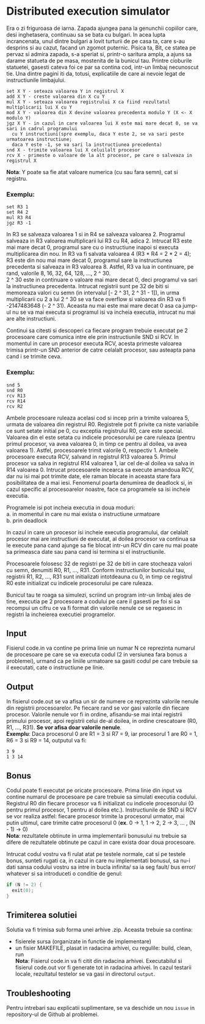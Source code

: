 # Distributed execution simulator

Era o zi friguroasa de iarna. Zapada ajungea pana la genunchii copiilor care, desi inghetasera, continuau sa se bata cu bulgari. In acea lupta incrancenata, unul dintre bulgari a lovit turturii de pe casa ta, care s-au desprins si au cazut, facand un zgomot puternic. Pisica ta, Bit, ce statea pe pervaz si admira zapada, s-a speriat si, printr-o saritura ampla, a ajuns sa darame statueta de pe masa, mostenita de la bunicul tau. Printre cioburile statuetei, gasesti cateva foi ce par sa contina cod, intr-un limbaj necunoscut tie. Una dintre pagini iti da, totusi, explicatiile de care ai nevoie legat de instructiunile limbajului. 

```
set X Y - seteaza valoarea Y in registrul X
add X Y - creste valoarea din X cu Y
mul X Y - seteaza valoarea registrului X ca fiind rezultatul multiplicarii lui X cu Y
mod X Y - valoarea din X devine valoarea precedenta modulo Y (X <- X modulo Y)
jgz X Y - in cazul in care valoarea lui X este mai mare decat 0, se va sari in cadrul programului
  cu Y instructiuni(spre exemplu, daca Y este 2, se va sari peste urmatoarea instructiune; 
  daca Y este -1, se va sari la instructiunea precedenta)
snd X - trimite valoarea lui X celuilalt procesor
rcv X - primeste o valoare de la alt procesor, pe care o salveaza in registrul X
```
**Nota**: Y poate sa fie atat valoare numerica (cu sau fara semn), cat si registru.

### Exemplu:
```
set R3 1
set R4 2
mul R3 R4
jgz R3 -1
```
In R3 se salveaza valoarea 1 si in R4 se salveaza valoarea 2. Programul salveaza in R3 valoarea multiplicarii lui R3 cu R4, adica 2. Intrucat R3 este mai mare decat 0, programul sare cu o instructiune inapoi si executa multiplicarea din nou. In R3 va fi salvata valoarea 4 (R3 * R4 = 2 * 2 = 4); R3 este din nou mai mare decat 0, programul sare la instructiunea precedenta si salveaza in R3 valoarea 8. Astfel, R3 va lua in continuare, pe rand, valorile 8, 16, 32, 64, 128, …, 2 ^ 30.  
2 ^ 30 este in continuare o valoare mai mare decat 0, deci programul va sari la instructiunea precedenta. Intrucat registrii sunt pe 32 de biti si memoreaza valori cu semn (in intervalul [- 2 ^ 31, 2 ^ 31 - 1]), in urma multiplicarii cu 2 a lui 2 ^ 30 se va face overflow si valoarea din R3 va fi -2147483648 (- 2 ^ 31). Aceasta nu mai este mai mare decat 0 asa ca jump-ul nu se va mai executa si programul isi va incheia executia, intrucat nu mai are alte instructiuni.

Continui sa citesti si descoperi ca fiecare program trebuie executat pe 2 procesoare care comunica intre ele prin instructiunile SND si RCV. In momentul in care un procesor executa RCV, acesta primeste valoarea trimisa printr-un SND anterior de catre celalalt procesor, sau asteapta pana cand i se trimite ceva.

### Exemplu:
```
snd 5
snd R0
rcv R13
rcv R14
rcv R2
```
Ambele procesoare ruleaza acelasi cod si incep prin a trimite valoarea 5, urmata de valoarea din registrul R0. Registrele pot fi privite ca niste variabile ce sunt setate initial pe 0, cu exceptia registrului R0, care este special. Valoarea din el este setata cu indicele procesorului pe care ruleaza (pentru primul procesor, va avea valoarea 0, in timp ce pentru al doilea, va avea valoarea 1). Astfel, procesoarele trimit valorile 0, respectiv 1. 
Ambele procesoare executa RCV, salvand in registrul R13 valoarea 5. Primul procesor va salva in registrul R14 valoarea 1, iar cel de-al doilea va salva in R14 valoarea 0. Intrucat procesoarele incearca sa execute amandoua RCV, dar nu isi mai pot trimite date, ele raman blocate in aceasta stare fara posibilitatea de a mai iesi. Fenomenul poarta denumirea de deadlock si, in cazul specific al procesoarelor noastre, face ca programele sa isi incheie executia.

Programele isi pot incheia executia in doua moduri:  
a. in momentul in care nu mai exista o instructiune urmatoare  
b. prin deadlock

In cazul in care un procesor isi incheie executia programului, dar celalalt procesor mai are instructiuni de executat, al doilea procesor va continua sa le execute pana cand ajunge sa fie blocat intr-un RCV din care nu mai poate sa primeasca date sau pana cand isi termina si el instructiunile.

Procesoarele folosesc 32 de registri pe 32 de biti in care stocheaza valori cu semn, denumiti R0, R1, …, R31. Conform instructiunilor bunicului tau, registrii R1, R2, …, R31 sunt initializati intotdeauna cu 0, in timp ce registrul R0 este initializat cu indicele procesorului pe care ruleaza.

Bunicul tau te roaga sa simulezi, scriind un program intr-un limbaj ales de tine, executia pe 2 procesoare a codului pe care il gasesti pe foi si sa recompui un cifru ce va fi format din valorile nenule ce se regasesc in registri la incheierea executiei programelor.

## Input
Fisierul code.in va contine pe prima linie un numar N ce reprezinta numarul de procesoare pe care se va executa codul (2 in versiunea fara bonus a problemei), urmand ca pe liniile urmatoare sa gasiti codul pe care trebuie sa il executati, cate o instructiune pe linie.

## Output
In fisierul code.out se va afisa un sir de numere ce reprezinta valorile nenule din registrii procesoarelor. Pe fiecare rand se vor gasi valorile din fiecare procesor. Valorile nenule vor fi in ordine, afisandu-se mai intai registrii primului procesor, apoi registrii celui de-al doilea, in ordine crescatoare (R0, R1, …, R31). **Se vor afisa doar valorile nenule**.  
**Exemplu**:
Daca procesorul 0 are R1 = 3 si R7 = 9, iar procesorul 1 are R0 = 1, R6 = 3 si R9 = 14, outputul va fi:
```
3 9
1 3 14
```

## Bonus
Codul poate fi executat pe oricate procesoare. Prima linie din input va contine numarul de procesoare pe care trebuie sa simulati executia codului.
Registrul R0 din fiecare procesor va fi initializat cu indicele procesorului (0 pentru primul procesor, 1 pentru al doilea etc.). Instructiunile de SND si RCV se vor realiza astfel:
fiecare procesor trimite la procesorul urmator, mai putin ultimul, care trimite catre procesorul 0 (**ex**. 0 -> 1, 1 -> 2, 2 -> 3, … , (N - 1) -> 0)  
**Nota**: rezultatele obtinute in urma implementarii bonusului nu trebuie sa difere de rezultatele obtinute pe cazul in care exista doar doua procesoare.

Intrucat codul vostru va fi rulat atat pe testele normale, cat si pe testele bonus, sunteti rugati ca, in cazul in care nu implementati bonusul, sa nu-i dati sansa codului vostru sa intre in bucla infinita/ sa ia seg fault/ bus error/ whatever si sa introduceti o conditie de genul:
```c
if (N != 2) {
  exit(0);
}
``` 

## Trimiterea solutiei
Solutia va fi trimisa sub forma unei arhive .zip. Aceasta trebuie sa contina:  
* fisierele sursa (organizate in functie de implementare)
* un fisier MAKEFILE, plasat in radacina arhivei, cu regulile: build, clean, run  
**Nota**: Fisierul code.in va fi citit din radacina arhivei. Executabilul si fisierul code.out vor fi generate tot in radacina arhivei.  In cazul testarii locale, rezultatul testelor se va gasi in directorul ```output```.

## Troubleshooting
Pentru intrebari sau explicatii suplimentare, se va deschide un nou ```issue``` in repository-ul de Github al problemei.
